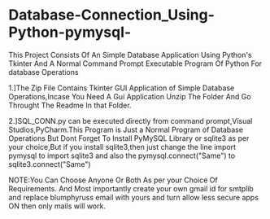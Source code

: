 # Database-Connection_Using-Python-pymysql-
This Project Consists Of An Simple Database Application Using Python's Tkinter And A Normal Command Prompt Executable Program Of Python For database Operations

1.]The Zip File Contains Tkinter GUI Application of Simple Database Operations,Incase You Need A Gui Application Unzip The Folder And Go Throught The 
Readme In that Folder.


2.]SQL_CONN.py can be executed directly from command prompt,Visual Studios,PyCharm.This Program is Just a Normal Program of Database Operations
But Dont Forget To Install PyMySQL Library or sqlite3 as per your choice,But if you install sqlite3,then just change the line import pymysql to import sqlite3 and also the pymysql.connect("Same") to sqlite3.connect("Same")


NOTE:You Can Choose Anyone Or Both As per your Choice Of Requirements. And Most importantly create your own gmail id for smtplib and replace blumphyruss email with yours and turn allow less secure apps ON then only mails will work.
